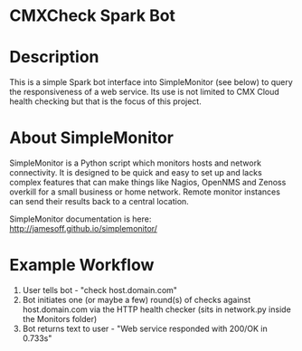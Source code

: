 # CMXCheck Spark Bot

# Description

This is a simple Spark bot interface into SimpleMonitor (see below) to query the responsiveness of a web service. Its use is not limited to CMX Cloud health checking but that is the focus of this project.

# About SimpleMonitor

SimpleMonitor is a Python script which monitors hosts and network connectivity. It is designed to be quick and easy to set up and lacks complex features that can make things like Nagios, OpenNMS and Zenoss overkill for a small business or home network. Remote monitor instances can send their results back to a central location.

SimpleMonitor documentation is here: http://jamesoff.github.io/simplemonitor/

# Example Workflow

1. User tells bot - "check host.domain.com"
2. Bot initiates one (or maybe a few) round(s) of checks against host.domain.com via the HTTP health checker 
   (sits in network.py inside the Monitors folder)
3. Bot returns text to user - "Web service responded with 200/OK in 0.733s"